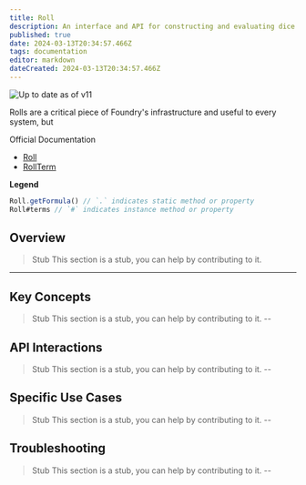 ```yaml
---
title: Roll
description: An interface and API for constructing and evaluating dice rolls. 
published: true
date: 2024-03-13T20:34:57.466Z
tags: documentation
editor: markdown
dateCreated: 2024-03-13T20:34:57.466Z
---
```


![Up to date as of v11](https://img.shields.io/badge/FoundryVTT-v11-informational)

Rolls are a critical piece of Foundry's infrastructure and useful to every system, but 

Official Documentation
- [Roll](https://foundryvtt.com/api/classes/client.Roll.html)
- [RollTerm](https://foundryvtt.com/api/classes/client.RollTerm.html)

**Legend**
```js
Roll.getFormula() // `.` indicates static method or property
Roll#terms // `#` indicates instance method or property
```
  
## Overview
> Stub
> This section is a stub, you can help by contributing to it.
---
## Key Concepts
> Stub
> This section is a stub, you can help by contributing to it.
--
## API Interactions
> Stub
> This section is a stub, you can help by contributing to it.
--
## Specific Use Cases
> Stub
> This section is a stub, you can help by contributing to it.
--
## Troubleshooting
> Stub
> This section is a stub, you can help by contributing to it.
--